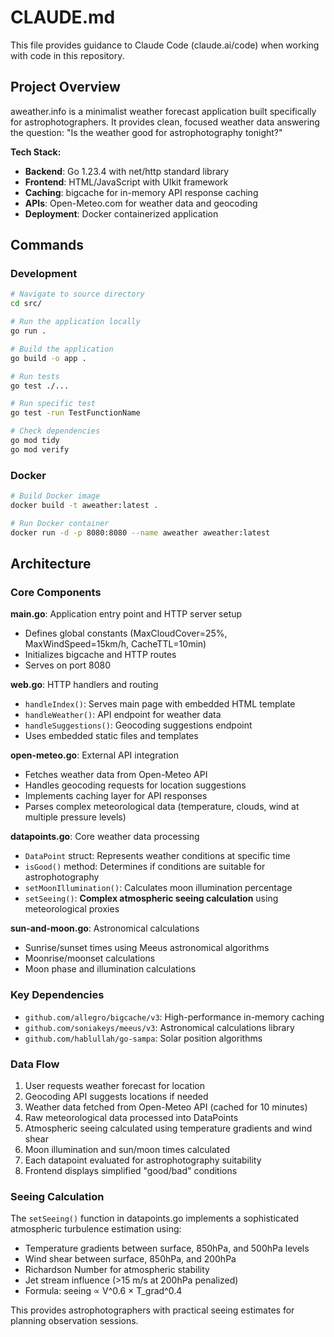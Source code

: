 # CLAUDE.md

This file provides guidance to Claude Code (claude.ai/code) when working with code in this repository.

## Project Overview

aweather.info is a minimalist weather forecast application built specifically for astrophotographers. It provides clean, focused weather data answering the question: "Is the weather good for astrophotography tonight?"

**Tech Stack:**
- **Backend**: Go 1.23.4 with net/http standard library
- **Frontend**: HTML/JavaScript with UIkit framework  
- **Caching**: bigcache for in-memory API response caching
- **APIs**: Open-Meteo.com for weather data and geocoding
- **Deployment**: Docker containerized application

## Commands

### Development
```bash
# Navigate to source directory
cd src/

# Run the application locally
go run .

# Build the application
go build -o app .

# Run tests
go test ./...

# Run specific test
go test -run TestFunctionName

# Check dependencies
go mod tidy
go mod verify
```

### Docker
```bash
# Build Docker image
docker build -t aweather:latest .

# Run Docker container
docker run -d -p 8080:8080 --name aweather aweather:latest
```

## Architecture

### Core Components

**main.go**: Application entry point and HTTP server setup
- Defines global constants (MaxCloudCover=25%, MaxWindSpeed=15km/h, CacheTTL=10min)
- Initializes bigcache and HTTP routes
- Serves on port 8080

**web.go**: HTTP handlers and routing
- `handleIndex()`: Serves main page with embedded HTML template
- `handleWeather()`: API endpoint for weather data
- `handleSuggestions()`: Geocoding suggestions endpoint
- Uses embedded static files and templates

**open-meteo.go**: External API integration
- Fetches weather data from Open-Meteo API
- Handles geocoding requests for location suggestions
- Implements caching layer for API responses
- Parses complex meteorological data (temperature, clouds, wind at multiple pressure levels)

**datapoints.go**: Core weather data processing
- `DataPoint` struct: Represents weather conditions at specific time
- `isGood()` method: Determines if conditions are suitable for astrophotography
- `setMoonIllumination()`: Calculates moon illumination percentage
- `setSeeing()`: **Complex atmospheric seeing calculation** using meteorological proxies

**sun-and-moon.go**: Astronomical calculations
- Sunrise/sunset times using Meeus astronomical algorithms  
- Moonrise/moonset calculations
- Moon phase and illumination calculations

### Key Dependencies
- `github.com/allegro/bigcache/v3`: High-performance in-memory caching
- `github.com/soniakeys/meeus/v3`: Astronomical calculations library
- `github.com/hablullah/go-sampa`: Solar position algorithms

### Data Flow
1. User requests weather forecast for location
2. Geocoding API suggests locations if needed  
3. Weather data fetched from Open-Meteo API (cached for 10 minutes)
4. Raw meteorological data processed into DataPoints
5. Atmospheric seeing calculated using temperature gradients and wind shear
6. Moon illumination and sun/moon times calculated
7. Each datapoint evaluated for astrophotography suitability
8. Frontend displays simplified "good/bad" conditions

### Seeing Calculation
The `setSeeing()` function in datapoints.go implements a sophisticated atmospheric turbulence estimation using:
- Temperature gradients between surface, 850hPa, and 500hPa levels
- Wind shear between surface, 850hPa, and 200hPa
- Richardson Number for atmospheric stability
- Jet stream influence (>15 m/s at 200hPa penalized)
- Formula: seeing ∝ V^0.6 × T_grad^0.4

This provides astrophotographers with practical seeing estimates for planning observation sessions.